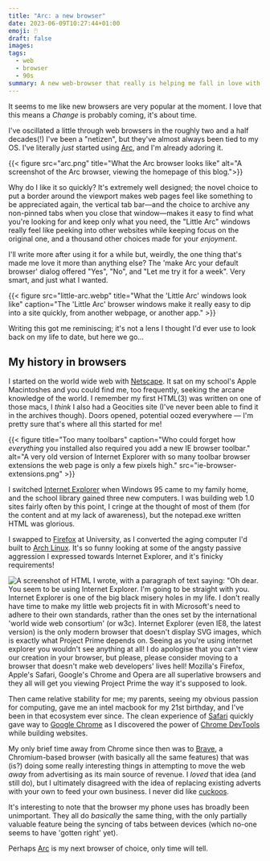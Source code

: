 ```yaml
---
title: "Arc: a new browser"
date: 2023-06-09T10:27:44+01:00
emoji: 🖱️
draft: false
images:
tags:
  - web
  - browser
  - 90s
summary: A new web-browser that really is helping me fall in love with the internet again.
---
```


It seems to me like new browsers are very popular at the moment. I love that this means a _Change_ is probably coming, it's about time.

I've oscillated a little through web browsers in the roughly two and a half decades(!) I've been a "netizen", but they've almost always been tied to my OS. I've literally _just_ started using [Arc](https://arc.net/), and I'm already adoring it.

{{< figure src="arc.png" title="What the Arc browser looks like" alt="A screenshot of the Arc browser, viewing the homepage of this blog.">}}

Why do I like it so quickly? It's extremely well designed; the novel choice to put a border around the viewport makes web pages feel like something to be appreciated again, the vertical tab bar—and the choice to archive any non-pinned tabs when you close that window—makes it easy to find what you're looking for and keep only what you need, the "Little Arc" windows really feel like peeking into other websites while keeping focus on the original one, and a thousand other choices made for your _enjoyment_.

I'll write more after using it for a while but, weirdly, the one thing that's made me love it more than anything else? The 'make Arc your default browser' dialog offered "Yes", "No", and "Let me try it for a week". Very smart, and just what I wanted.

{{< figure src="little-arc.webp" title="What the 'Little Arc' windows look like" caption="The 'Little Arc' browser windows make it really easy to dip into a site quickly, from another webpage, or another app." >}}

Writing this got me reminiscing; it's not a lens I thought I'd ever use to look back on my life to date, but here we go…

## My history in browsers

I started on the world wide web with [Netscape](https://en.wikipedia.org/wiki/Netscape_(web_browser)#/media/File:Apple_Unix_with_Netscape.png). It sat on my school's Apple Macintoshes and you could find me, too frequently, seeking the arcane knowledge of the world. I remember my first HTML(3) was written on one of those macs, I _think_ I also had a Geocities site (I've never been able to find it in the archives though). Doors opened, potential oozed everywhere — I'm pretty sure that's where all this started for me!

{{< figure title="Too many toolbars" caption="Who could forget how _everything_ you installed also required you add a new IE browser toolbar." alt="A very old version of Internet Explorer with so many toolbar browser extensions the web page is only a few pixels high." src="ie-browser-extensions.png" >}}

I switched [Internet Explorer](https://en.wikipedia.org/wiki/Internet_Explorer#/media/File:Internet_Explorer_1.0.png) when Windows 95 came to my family home, and the school library gained three new computers. I was building web 1.0 sites fairly often by this point, I cringe at the thought of most of them (for the content and at my lack of awareness), but the notepad.exe written HTML was glorious.

I swapped to [Firefox](https://en.wikipedia.org/wiki/Firefox#/media/File:Firefox_96_screenshot.png) at University, as I converted the aging computer I'd built to [Arch Linux](https://en.wikipedia.org/wiki/Arch_Linux). It's so funny looking at some of the angsty passive aggression I expressed towards Internet Explorer, and it's finicky requirements!

![A screenshot of HTML I wrote, with a paragraph of text saying: "Oh dear. You seem to be using Internet Explorer. I'm going to be straight with you. Internet Explorer is one of the big black misery holes in my life. I don't really have time to make my little web projects fit in with Microsoft's need to adhere to their own standards, rather than the ones set by the international 'world wide web consortium' (or w3c). Internet Explorer (even IE8, the latest version) is the only modern browser that doesn't display SVG images, which is exactly what Project Prime depends on. Seeing as you're using internet explorer you wouldn't see anything at all! I do apologise that you can't view our creation in your browser, but please, please consider moving to a browser that doesn't make web developers' lives hell! Mozilla's Firefox, Apple's Safari, Google's Chrome and Opera are all superlative browsers and they all will get you viewing Project Prime the way it's supposed to look.](no-ie.png)

Then came relative stability for me; my parents, seeing my obvious passion for computing, gave me an intel macbook for my 21st birthday, and I've been in that ecosystem ever since. The clean experience of [Safari](https://en.wikipedia.org/wiki/Safari_(web_browser)) quickly gave way to [Google Chrome](https://en.wikipedia.org/wiki/Google_Chrome) as I discovered the power of [Chrome DevTools](https://developer.chrome.com/docs/devtools/) while building websites.

My only brief time away from Chrome since then was to [Brave](https://en.wikipedia.org/wiki/Brave_(web_browser)), a Chromium-based browser (with basically all the same features) that was (is?) doing some really interesting things in attempting to move the web _away_ from advertising as its main source of revenue. I _loved_ that idea (and still do), but I ultimately disagreed with the idea of replacing existing adverts with your own to feed your own business. I never did like [cuckoos](https://en.wikipedia.org/wiki/Cuckoo#Brood_parasitism).

It's interesting to note that the browser my phone uses has broadly been unimportant. They all do _basically_ the same thing, with the only partially valuable feature being the syncing of tabs between devices (which no-one seems to have 'gotten right' yet).

Perhaps [Arc](https://arc.net) is my next browser of choice, only time will tell.
